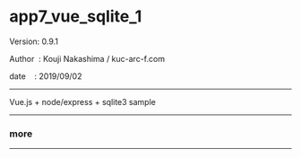 ﻿# app7_vue_sqlite_1

 Version: 0.9.1

 Author  : Kouji Nakashima / kuc-arc-f.com

 date    : 2019/09/02

***

Vue.js + node/express + sqlite3 sample 


***
### more

***

